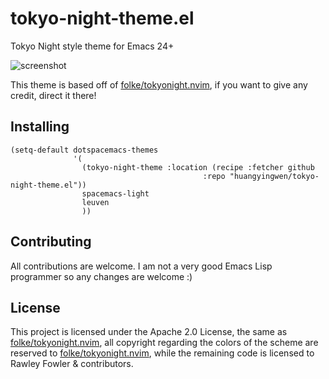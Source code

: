 # tokyo-night-theme.el

Tokyo Night style theme for Emacs 24+

![screenshot](https://i.imgur.com/yGBAVjV.png)

This theme is based off of [folke/tokyonight.nvim](https://github.com/folke/tokyonight.nvim), if you want to give any credit,
direct it there!

## Installing

```elisp
(setq-default dotspacemacs-themes
              '(
                (tokyo-night-theme :location (recipe :fetcher github
                                           :repo "huangyingwen/tokyo-night-theme.el"))
                spacemacs-light
                leuven
                ))
```

## Contributing

All contributions are welcome. I am not a very good Emacs Lisp programmer so any changes are welcome :)

## License

This project is licensed under the Apache 2.0 License, the same as [folke/tokyonight.nvim](https://github.com/folke/tokyonight.nvim), all copyright
regarding the colors of the scheme are reserved to [folke/tokyonight.nvim](https://github.com/folke/tokyonight.nvim), while the remaining code is
licensed to Rawley Fowler & contributors.
